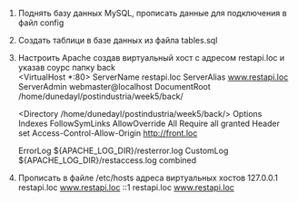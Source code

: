 1) Поднять базу данных MySQL, прописать данные для подключения в файл config
2) Создать таблици в базе данных из файла tables.sql
3) Настроить Apache создав виртуальный хост с адресом restapi.loc и указав соурс папку back  
<VirtualHost *:80>
	ServerName restapi.loc
	ServerAlias www.restapi.loc
	ServerAdmin webmaster@localhost
	DocumentRoot /home/dunedayl/postindustria/week5/back/

	<Directory /home/dunedayl/postindustria/week5/back/>
        Options Indexes FollowSymLinks
        AllowOverride All
        Require all granted
	Header set Access-Control-Allow-Origin http://front.loc
	</Directory>

	ErrorLog ${APACHE_LOG_DIR}/resterror.log
	CustomLog ${APACHE_LOG_DIR}/restaccess.log combined
</VirtualHost>

4) Прописать в файле /etc/hosts адреса виртуальных хостов
127.0.0.1       restapi.loc     www.restapi.loc
::1     restapi.loc     www.restapi.loc
